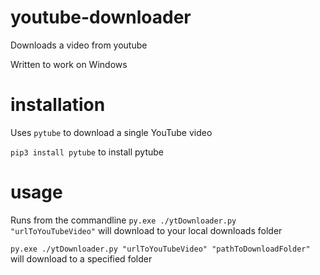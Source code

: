 # youtube-downloader
Downloads a video from youtube

Written to work on Windows

# installation
Uses `pytube` to download a single YouTube video

`pip3 install pytube` to install pytube

# usage
Runs from the commandline
`py.exe ./ytDownloader.py "urlToYouTubeVideo"` will download to your local downloads folder

`py.exe ./ytDownloader.py "urlToYouTubeVideo" "pathToDownloadFolder"` will download to a specified folder
